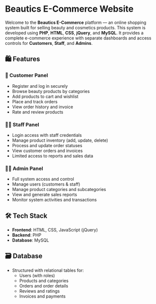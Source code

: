 # Beautics E-Commerce Website

Welcome to the **Beautics E-Commerce** platform — an online shopping system built for selling beauty and cosmetics products. This system is developed using **PHP**, **HTML**, **CSS**, **jQuery**, and **MySQL**. It provides a complete e-commerce experience with separate dashboards and access controls for **Customers**, **Staff**, and **Admins**.

## 🛍️ Features

### 🧑 Customer Panel
- Register and log in securely
- Browse beauty products by categories
- Add products to cart and wishlist
- Place and track orders
- View order history and invoice
- Rate and review products

### 👩‍💼 Staff Panel
- Login access with staff credentials
- Manage product inventory (add, update, delete)
- Process and update order statuses
- View customer orders and invoices
- Limited access to reports and sales data

### 👨‍💼 Admin Panel
- Full system access and control
- Manage users (customers & staff)
- Manage product categories and subcategories
- View and generate sales reports
- Monitor system activities and transactions

## 🛠️ Tech Stack

- **Frontend**: HTML, CSS, JavaScript (jQuery)
- **Backend**: PHP
- **Database**: MySQL

## 🗃️ Database

- Structured with relational tables for:
  - Users (with roles)
  - Products and categories
  - Orders and order details
  - Reviews and ratings
  - Invoices and payments


